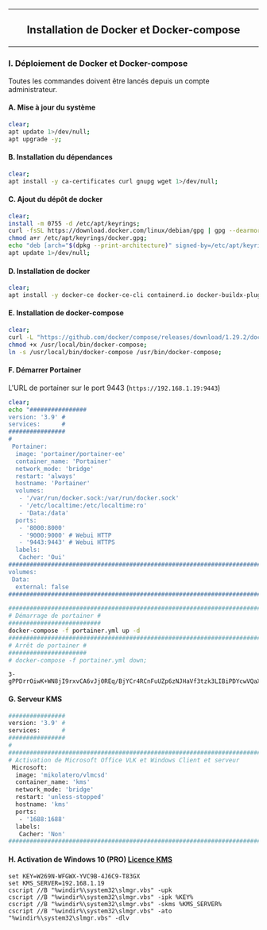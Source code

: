 --------------------------------------------------------------------------------------------------------------------------------------------------------------------------------
## <p align='center'> Installation de Docker et Docker-compose </p>

--------------------------------------------------------------------------------------------------------------------------------------------------------------------------------
### I. Déploiement de Docker et Docker-compose
Toutes les commandes doivent être lancés depuis un compte administrateur.


#### A. Mise à jour du système
```bash
clear;
apt update 1>/dev/null;
apt upgrade -y;
```

#### B. Installation du dépendances
```bash
clear;
apt install -y ca-certificates curl gnupg wget 1>/dev/null;
```

#### C. Ajout du dépôt de docker
```bash
clear;
install -m 0755 -d /etc/apt/keyrings;
curl -fsSL https://download.docker.com/linux/debian/gpg | gpg --dearmor -o /etc/apt/keyrings/docker.gpg;
chmod a+r /etc/apt/keyrings/docker.gpg;
echo "deb [arch="$(dpkg --print-architecture)" signed-by=/etc/apt/keyrings/docker.gpg] https://download.docker.com/linux/debian "$(. /etc/os-release && echo "$VERSION_CODENAME")" stable" | tee /etc/apt/sources.list.d/docker.list > /dev/null
apt update 1>/dev/null;
```

#### D. Installation de docker
```bash
clear;
apt install -y docker-ce docker-ce-cli containerd.io docker-buildx-plugin docker-compose-plugin;
```


#### E. Installation de docker-compose
```bash
clear;
curl -L "https://github.com/docker/compose/releases/download/1.29.2/docker-compose-$(uname -s)-$(uname -m)" -o /usr/local/bin/docker-compose;
chmod +x /usr/local/bin/docker-compose;
ln -s /usr/local/bin/docker-compose /usr/bin/docker-compose;
```

#### F. Démarrer Portainer
L'URL de portainer sur le port 9443 (`https://192.168.1.19:9443`)


```bash
clear;
echo "################
version: '3.9' #
services:      #
################
#
 Portainer:
  image: 'portainer/portainer-ee'
  container_name: 'Portainer'
  network_mode: 'bridge'
  restart: 'always'
  hostname: 'Portainer'
  volumes:
   - '/var/run/docker.sock:/var/run/docker.sock'
   - '/etc/localtime:/etc/localtime:ro'
   - 'Data:/data'
  ports:
   - '8000:8000'
   - '9000:9000' # Webui HTTP
   - '9443:9443' # Webui HTTPS
  labels:
   Cacher: 'Oui'
############################################################################################
volumes:
 Data:
  external: false
############################################################################################" > portainer.yml;

############################################################################################
# Démarrage de portainer #
##########################
docker-compose -f portainer.yml up -d
############################################################################################
# Arrêt de portainer #
######################
# docker-compose -f portainer.yml down;
```


```
3-gPPDrrOiwK+WN8jI9rxvCA6vJj0REq/BjYCr4RCnFuUZp6zNJHaVf3tzk3LIBiPDYcwVQaXDMYYP
```

#### G. Serveur KMS
```bash
################
version: '3.9' #
services:      #
################
#
###########################################################################
# Activation de Microsoft Office VLK et Windows Client et serveur
 Microsoft:
  image: 'mikolatero/vlmcsd'
  container_name: 'kms'
  network_mode: 'bridge'
  restart: 'unless-stopped'
  hostname: 'kms'
  ports:
   - '1688:1688'
  labels:
   Cacher: 'Non'
###########################################################################
```



#### H. Activation de Windows 10 (PRO) [Licence KMS](https://github.com/Drthrax74/Microsoft/tree/main/Windows)
```
set KEY=W269N-WFGWX-YVC9B-4J6C9-T83GX
set KMS_SERVER=192.168.1.19
cscript //B "%windir%\system32\slmgr.vbs" -upk
cscript //B "%windir%\system32\slmgr.vbs" -ipk %KEY%
cscript //B "%windir%\system32\slmgr.vbs" -skms %KMS_SERVER% 
cscript //B "%windir%\system32\slmgr.vbs" -ato
"%windir%\system32\slmgr.vbs" -dlv
```
